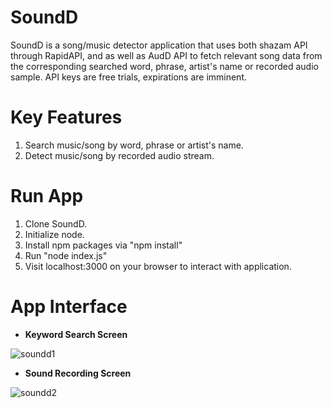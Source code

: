 # SoundD
SoundD is a song/music detector application that uses both shazam API through RapidAPI, and as well as AudD API to fetch relevant song data from the corresponding searched word,
phrase, artist's name or recorded audio sample. API keys are free trials, expirations are imminent.

# Key Features
1. Search music/song by word, phrase or artist's name.
2. Detect music/song by recorded audio stream.

# Run App
1. Clone SoundD.
2. Initialize node.
3. Install npm packages via "npm install"
4. Run "node index.js"
5. Visit localhost:3000 on your browser to interact with application.

# App Interface
* **Keyword Search Screen**

![soundd1](https://github.com/docthexplorer/SoundD/assets/132590220/1a1ec157-3bfa-4505-949a-e269b9840580)

* **Sound Recording Screen**

![soundd2](https://github.com/docthexplorer/SoundD/assets/132590220/01679ae9-962e-454a-a041-a774a14bc8ae)

